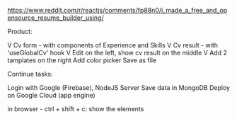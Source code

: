 https://www.reddit.com/r/reactjs/comments/fp88n0/i_made_a_free_and_opensource_resume_builder_using/

Product:

V Cv form - with components of Experience and Skills
V Cv result - with 'useGlobalCv' hook 
V Edit on the left, show cv result on the middle
V Add 2 tamplates on the right
Add color picker
Save as file


Continue tasks:

Login with Google (Firebase),
NodeJS Server
Save data in MongoDB
Deploy on Google Cloud (app engine)


in browser - ctrl + shift + c:
show the elements